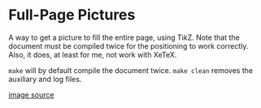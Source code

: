 Full-Page Pictures
==================

A way to  get a picture to  fill the entire page, using  Ti*k*Z. Note that the
document must be  compiled twice for the positioning  to work correctly. Also,
it does, at least for me, not work with XeTeX.

`make` will  by default compile the  document twice. `make clean`  removes the
auxiliary and log files.

[image source](https://en.wikipedia.org/wiki/File:Photovoltaik_Dachanlage_Hannover_-_Schwarze_Heide_-_1_MW.jpg)
